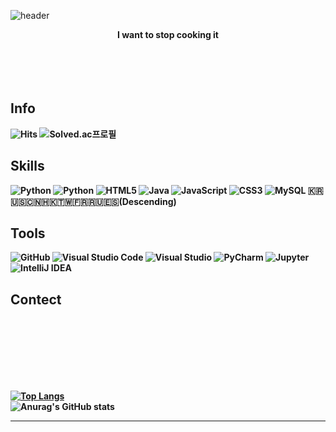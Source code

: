 ![header](https://capsule-render.vercel.app/api?type=waving&color=gradient&height=300&section=header&text=🍝Spaghetti%20Factory🏭&fontAlignY=40&desc=Welcome%20to%20the%20spaghetti%20Factory&animation=fadeIn)


<div align=center><b>I want to stop cooking it</div>
<br>
<br>
<br>
<br>
  
## Info
  
![Hits](https://hits.seeyoufarm.com/api/count/incr/badge.svg?url=https%3A%2F%2Fgithub.com%2FHiBixby&count_bg=%23FFDECB&title_bg=%23FFC0C0&icon=&icon_color=%23FFCBCB&title=hits&edge_flat=false)
![Solved.ac프로필](http://mazassumnida.wtf/api/mini/generate_badge?boj=okgoogle)

## Skills
![Python](https://img.shields.io/badge/C-A8B9CC.svg?&style=for-the-badge&logo=C&logoColor=white)
![Python](https://img.shields.io/badge/Python-3776AB.svg?&style=for-the-badge&logo=Python&logoColor=white)
![HTML5](https://img.shields.io/badge/HTML5-E34F26.svg?&style=for-the-badge&logo=HTML5&logoColor=white)
![Java](https://img.shields.io/badge/Java-007396.svg?&style=for-the-badge&logo=Java&logoColor=white)
![JavaScript](https://img.shields.io/badge/JavaScript-F7DF1E.svg?&style=for-the-badge&logo=JavaScript&logoColor=white)
![CSS3](https://img.shields.io/badge/CSS3-1572B6.svg?&style=for-the-badge&logo=CSS3&logoColor=white)
![MySQL](https://img.shields.io/badge/MySQL-4479A1.svg?&style=for-the-badge&logo=MySQL&logoColor=white)
🇰🇷🇺🇸🇨🇳🇭🇰🇹🇼🇫🇷🇷🇺🇪🇸(Descending)



## Tools
![GitHub](https://img.shields.io/badge/GitHub-181717.svg?&style=for-the-badge&logo=GitHub&logoColor=white)
![Visual Studio Code](https://img.shields.io/badge/Visual%20Studio%20Code-007ACC.svg?&style=for-the-badge&logo=Visual%20Studio%20Code&logoColor=white)
![Visual Studio](https://img.shields.io/badge/Visual%20Studio-5C2D91.svg?&style=for-the-badge&logo=Visual%20Studio&logoColor=white)
![PyCharm](https://img.shields.io/badge/PyCharm-3DEA62.svg?&style=for-the-badge&logo=PyCharm&logoColor=black)
![Jupyter](https://img.shields.io/badge/Jupyter-F37626.svg?&style=for-the-badge&logo=Jupyter&logoColor=white)
![IntelliJ IDEA](https://img.shields.io/badge/IntelliJ%20IDEA-6B57FF.svg?&style=for-the-badge&logo=IntelliJ%20IDEA&logoColor=black)

## Contect
<br>
<br>
<br>
<br>
<br>
<br>

[![Top Langs](https://github-readme-stats.vercel.app/api/top-langs/?username=HiBixby&layout=compact&locale=kr)](https://github.com/HiBixby)
<br>
![Anurag's GitHub stats](https://github-readme-stats.vercel.app/api?username=HiBixby&show_icons=true&theme=default&locale=kr)

<!--
**HiBixby/HiBixby** is a ✨ _special_ ✨ repository because its `README.md` (this file) appears on your GitHub profile.
![Solved.ac프로필](http://mazassumnida.wtf/api/v2/generate_badge?boj=okgoogle)
Here are some ideas to get you started:

- 🔭 I’m currently working on ...
- 🌱 I’m currently learning ...
- 👯 I’m looking to collaborate on ...
- 🤔 I’m looking for help with ...
- 💬 Ask me about ...
- 📫 How to reach me: ...
- 😄 Pronouns: ...
- ⚡ Fun fact: ...
-->
  ---
  
  
